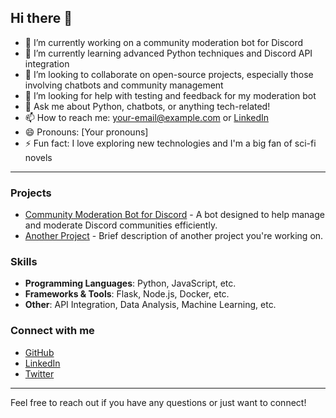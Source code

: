 ## Hi there 👋

<!--
**virtualhaku/virtualhaku** is a ✨ _special_ ✨ repository because its `README.md` (this file) appears on your GitHub profile.

Here are some ideas to get you started:
-->

- 🔭 I’m currently working on a community moderation bot for Discord
- 🌱 I’m currently learning advanced Python techniques and Discord API integration
- 👯 I’m looking to collaborate on open-source projects, especially those involving chatbots and community management
- 🤔 I’m looking for help with testing and feedback for my moderation bot
- 💬 Ask me about Python, chatbots, or anything tech-related!
- 📫 How to reach me: [your-email@example.com](mailto:your-email@example.com) or [LinkedIn](https://www.linkedin.com/in/yourprofile)
- 😄 Pronouns: [Your pronouns]
- ⚡ Fun fact: I love exploring new technologies and I'm a big fan of sci-fi novels

---

### Projects

- [Community Moderation Bot for Discord](https://github.com/virtualhaku/community-moderation-bot) - A bot designed to help manage and moderate Discord communities efficiently.
- [Another Project](https://github.com/virtualhaku/another-project) - Brief description of another project you're working on.

### Skills

- **Programming Languages**: Python, JavaScript, etc.
- **Frameworks & Tools**: Flask, Node.js, Docker, etc.
- **Other**: API Integration, Data Analysis, Machine Learning, etc.

### Connect with me

- [GitHub](https://github.com/virtualhaku)
- [LinkedIn](https://www.linkedin.com/in/yourprofile)
- [Twitter](https://twitter.com/yourprofile)

---

Feel free to reach out if you have any questions or just want to connect!
